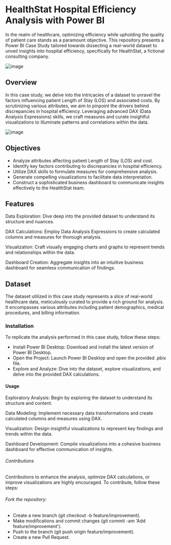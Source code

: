 # HealthStat Hospital Efficiency Analysis with Power BI
In the realm of healthcare, optimizing efficiency while upholding the quality of patient care stands as a paramount objective. This repository presents a Power BI Case Study tailored towards dissecting a real-world dataset to unveil insights into hospital efficiency, specifically for HealthStat, a fictional consulting company.

![image](https://github.com/sankarshana98/Healthcare-Analysis-Dashboard/assets/52189722/53634903-6126-4f9b-9e38-b4d6f7bdb7a1)

## Overview
In this case study, we delve into the intricacies of a dataset to unravel the factors influencing patient Length of Stay (LOS) and associated costs. By scrutinizing various attributes, we aim to pinpoint the drivers behind discrepancies in hospital efficiency. Leveraging advanced DAX (Data Analysis Expressions) skills, we craft measures and curate insightful visualizations to illuminate patterns and correlations within the data.

![image](https://github.com/sankarshana98/Healthcare-Analysis-Dashboard/assets/52189722/ca0d953d-f806-43fe-9e2b-e7430cbbcf51)

## Objectives
- Analyze attributes affecting patient Length of Stay (LOS) and cost.
- Identify key factors contributing to discrepancies in hospital efficiency.
- Utilize DAX skills to formulate measures for comprehensive analysis.
- Generate compelling visualizations to facilitate data interpretation.
- Construct a sophisticated business dashboard to communicate insights effectively to the HealthStat team.

## Features
Data Exploration: Dive deep into the provided dataset to understand its structure and nuances.

DAX Calculations: Employ Data Analysis Expressions to create calculated columns and measures for thorough analysis.

Visualization: Craft visually engaging charts and graphs to represent trends and relationships within the data.

Dashboard Creation: Aggregate insights into an intuitive business dashboard for seamless communication of findings.

## Dataset
The dataset utilized in this case study represents a slice of real-world healthcare data, meticulously curated to provide a rich ground for analysis. It encompasses various attributes including patient demographics, medical procedures, and billing information.

### Installation
To replicate the analysis performed in this case study, follow these steps:

- Install Power BI Desktop: Download and install the latest version of Power BI Desktop.
- Open the Project: Launch Power BI Desktop and open the provided .pbix file.
- Explore and Analyze: Dive into the dataset, explore visualizations, and delve into the provided DAX calculations.

#### Usage
Exploratory Analysis: Begin by exploring the dataset to understand its structure and content.

Data Modeling: Implement necessary data transformations and create calculated columns and measures using DAX.

Visualization: Design insightful visualizations to represent key findings and trends within the data.

Dashboard Development: Compile visualizations into a cohesive business dashboard for effective communication of insights.

###### Contributions
Contributions to enhance the analysis, optimize DAX calculations, or improve visualizations are highly encouraged. To contribute, follow these steps:

###### Fork the repository:
- Create a new branch (git checkout -b feature/improvement).
- Make modifications and commit changes (git commit -am 'Add feature/improvement').
- Push to the branch (git push origin feature/improvement).
- Create a new Pull Request.

